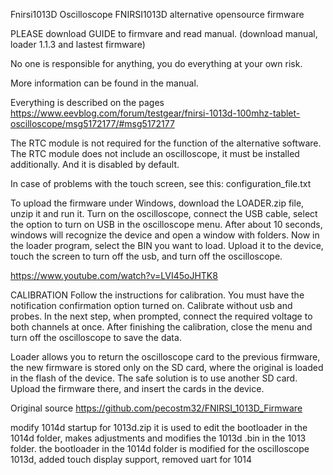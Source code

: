 Fnirsi1013D
Oscilloscope  FNIRSI1013D alternative opensource firmware

PLEASE download GUIDE to firmvare and read manual. (download manual, loader 1.1.3 and lastest firmware)

No one is responsible for anything, you do everything at your own risk.

More information can be found in the manual.

Everything is described on the pages https://www.eevblog.com/forum/testgear/fnirsi-1013d-100mhz-tablet-oscilloscope/msg5172177/#msg5172177

The RTC module is not required for the function of the alternative software. The RTC module does not include an oscilloscope, it must be installed additionally.  And it is disabled by default.

In case of problems with the touch screen, see this: configuration_file.txt

To upload the firmware under Windows, download the LOADER.zip file, unzip it and run it. Turn on the oscilloscope, connect the USB cable, select the option to turn on USB in the oscilloscope menu. After about 10 seconds, windows will recognize the device and open a window with folders. Now in the loader program, select the BIN you want to load. Upload it to the device, touch the screen to turn off the usb, and turn off the oscilloscope.

https://www.youtube.com/watch?v=LVI45oJHTK8

CALIBRATION
Follow the instructions for calibration.  You must have the notification confirmation option turned on. Calibrate without usb and probes.  In the next step, when prompted, connect the required voltage to both channels at once.  After finishing the calibration, close the menu and turn off the oscilloscope to save the data.

Loader allows you to return the oscilloscope card to the previous firmware, the new firmware is stored only on the SD card, where the original is loaded in the flash of the device.
The safe solution is to use another SD card. Upload the firmware there, and insert the cards in the device.


Original source https://github.com/pecostm32/FNIRSI_1013D_Firmware

modify 1014d startup for 1013d.zip it is used to edit the bootloader in the 1014d folder, makes adjustments and modifies the 1013d .bin in the 1013 folder. the bootloader in the 1014d folder is modified for the oscilloscope 1013d, added touch display support, removed uart for 1014


